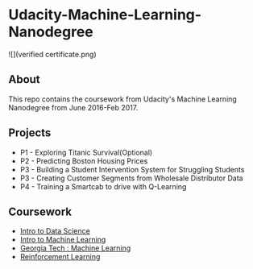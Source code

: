 # Udacity-Machine-Learning-Nanodegree

![](verified certificate.png)

## About 

This repo contains the coursework from Udacity's Machine Learning Nanodegree from June 2016-Feb 2017.



## Projects

* P1 - Exploring Titanic Survival(Optional)
* P2 - Predicting Boston Housing Prices 
* P3 - Building a Student Intervention System for Struggling Students
* P3 - Creating Customer Segments from Wholesale Distributor Data
* P4 - Training a Smartcab to drive with Q-Learning

## Coursework

* [Intro to Data Science](https://www.udacity.com/courses/intro-to-data-science--ud359)
* [Intro to Machine Learning](https://www.udacity.com/course/intro-to-machine-learning--ud120)
* [Georgia Tech : Machine Learning](https://www.udacity.com/course/machine-learning--ud262)
* [Reinforcement Learning](https://www.udacity.com/courses/reinforcement-learning--ud600)

